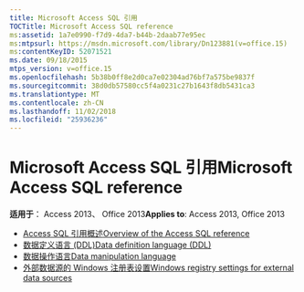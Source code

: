```yaml
---
title: Microsoft Access SQL 引用
TOCTitle: Microsoft Access SQL reference
ms:assetid: 1a7e0990-f7d9-4da7-b44b-2daab77e95ec
ms:mtpsurl: https://msdn.microsoft.com/library/Dn123881(v=office.15)
ms:contentKeyID: 52071521
ms.date: 09/18/2015
mtps_version: v=office.15
ms.openlocfilehash: 5b38b0ff8e2d0ca7e02304ad76bf7a575be9837f
ms.sourcegitcommit: 38d0db57580cc5f4a0231c27b1643f8db5431ca3
ms.translationtype: MT
ms.contentlocale: zh-CN
ms.lasthandoff: 11/02/2018
ms.locfileid: "25936236"
---
```

# <a name="microsoft-access-sql-reference"></a><span data-ttu-id="73b82-102">Microsoft Access SQL 引用</span><span class="sxs-lookup"><span data-stu-id="73b82-102">Microsoft Access SQL reference</span></span>

<span data-ttu-id="73b82-103">**适用于**： Access 2013、 Office 2013</span><span class="sxs-lookup"><span data-stu-id="73b82-103">**Applies to**: Access 2013, Office 2013</span></span>

- [<span data-ttu-id="73b82-104">Access SQL 引用概述</span><span class="sxs-lookup"><span data-stu-id="73b82-104">Overview of the Access SQL reference</span></span>](overview-of-the-access-sql-reference.md)
- [<span data-ttu-id="73b82-105">数据定义语言 (DDL)</span><span class="sxs-lookup"><span data-stu-id="73b82-105">Data definition language (DDL)</span></span>](data-definition-language.md)
- [<span data-ttu-id="73b82-106">数据操作语言</span><span class="sxs-lookup"><span data-stu-id="73b82-106">Data manipulation language</span></span>](data-manipulation-language.md)
- [<span data-ttu-id="73b82-107">外部数据源的 Windows 注册表设置</span><span class="sxs-lookup"><span data-stu-id="73b82-107">Windows registry settings for external data sources</span></span>](windows-registry-settings-for-external-data-sources.md)

